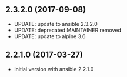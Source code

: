
## 2.3.2.0 (2017-09-08)
- UPDATE: update to ansible 2.3.2.0
- UPDATE: deprecated MAINTAINER removed
- UPDATE: update to alpine 3.6

## 2.2.1.0 (2017-03-27)
- Initial version with ansible 2.2.1.0
